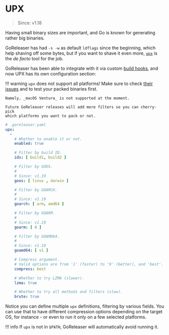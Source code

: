 # UPX

> Since: v1.18

Having small binary sizes are important, and Go is known for generating rather
big binaries.

GoReleaser has had `-s -w` as default `ldflags` since the beginning, which help
shaving off some bytes, but if you want to shave it even more, [`upx`][upx] is
the _de facto_ tool for the job.

GoReleaser has been able to integrate with it via custom [build hooks][bhooks],
and now UPX has its own configuration section:

!!! warning
    `upx` does not support all platforms! Make sure to check
    [their issues][upx-issues] and to test your packed binaries first.

    Namely, _macOS Ventura_ is not supported at the moment.

    Future GoReleaser releases will add more filters so you can cherry-pick
    which platforms you want to pack or not.

```yaml
# .goreleaser.yaml
upx:
  -
    # Whether to enable it or not.
    enabled: true

    # Filter by build ID.
    ids: [ build1, build2 ]

    # Filter by GOOS.
    #
    # Since: v1.19
    goos: [ linux , darwin ]

    # Filter by GOARCH.
    #
    # Since: v1.19
    goarch: [ arm, amd64 ]

    # Filter by GOARM.
    #
    # Since: v1.19
    goarm: [ 8 ]

    # Filter by GOAMD64.
    #
    # Since: v1.19
    goamd64: [ v1 ]

    # Compress argument.
    # Valid options are from '1' (faster) to '9' (better), and 'best'.
    compress: best

    # Whether to try LZMA (slower).
    lzma: true

    # Whether to try all methods and filters (slow).
    brute: true
```

Notice you can define multiple `upx` definitions, filtering by various fields.
You can use that to have different compression options depending on the target
OS, for instance - or even to run it only on a few selected platforms.

!!! info
    If `upx` is not in `$PATH`, GoReleaser will automatically avoid running it.

[upx]: https://upx.github.io/
[upx-issues]: https://github.com/upx/upx/issues
[bhooks]: /customization/builds/#build-hooks
